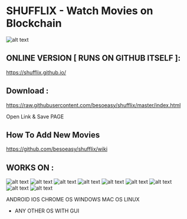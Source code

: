 # SHUFFLIX - Watch Movies on Blockchain

![alt text](https://image.ibb.co/mtWBdV/ezgif-1-e1ae54b047e4.gif)



## ONLINE VERSION [ RUNS ON GITHUB ITSELF ]: 
https://shufflix.github.io/

## Download : 
https://raw.githubusercontent.com/besoeasy/shufflix/master/index.html

Open Link & Save PAGE

## How To Add New Movies
https://github.com/besoeasy/shufflix/wiki


## WORKS ON : 

![alt text](http://icons.iconarchive.com/icons/martz90/circle/64/android-icon.png)
![alt text](http://icons.iconarchive.com/icons/dakirby309/windows-8-metro/64/Folders-OS-Windows-8-Metro-icon.png)
![alt text](http://icons.iconarchive.com/icons/icons8/windows-8/64/Systems-Mac-Os-icon.png)
![alt text](http://icons.iconarchive.com/icons/tatice/operating-systems/64/Linux-icon.png)
![alt text](http://icons.iconarchive.com/icons/google/chrome/64/Google-Chrome-icon.png)
![alt text](http://icons.iconarchive.com/icons/morcha/browsers/64/Firefox-icon.png)
![alt text](http://icons.iconarchive.com/icons/johanchalibert/mac-osx-yosemite/64/safari-icon.png)
![alt text](http://icons.iconarchive.com/icons/tatice/cristal-intense/64/Internet-Explorer-icon.png)
![alt text](http://icons.iconarchive.com/icons/dakirby309/simply-styled/64/Opera-icon.png)


ANDROID
IOS
CHROME OS
WINDOWS
MAC OS
LINUX
+ ANY OTHER OS WITH GUI
